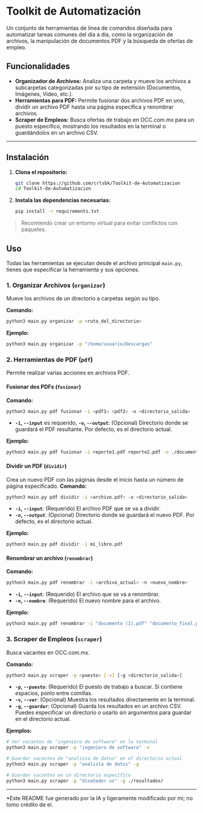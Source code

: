 # **Toolkit de Automatización**

Un conjunto de herramientas de línea de comandos diseñada para automatizar tareas comunes del día a día, como la organización de archivos, la manipulación de documentos PDF y la búsqueda de ofertas de empleo.

## **Funcionalidades**

- **Organizador de Archivos:** Analiza una carpeta y mueve los archivos a subcarpetas categorizadas por su tipo de extensión (Documentos, Imágenes, Video, etc.).
- **Herramientas para PDF:** Permite fusionar dos archivos PDF en uno, dividir un archivo PDF hasta una página específica y renombrar archivos.
- **Scraper de Empleos:** Busca ofertas de trabajo en OCC.com.mx para un puesto específico, mostrando los resultados en la terminal o guardándolos en un archivo CSV.

---

## **Instalación**

1.  **Clona el repositorio:**

    ```bash
    git clone https://github.com/crlsbk/Toolkit-de-Automatizacion
    cd Toolkit-de-Automatizacion
    ```

2.  **Instala las dependencias necesarias:**
    ```bash
    pip install -r requirements.txt
    ```

> Recomiendo crear un entorno virtual para evitar conflictos con paquetes.

## **Uso**

Todas las herramientas se ejecutan desde el archivo principal `main.py`, tienes que especificar la herramienta y sus opciones.

### 1. Organizar Archivos (`organizar`)

Mueve los archivos de un directorio a carpetas según su tipo.

**Comando:**

```bash
python3 main.py organizar -p <ruta_del_directorio>
```

**Ejemplo:**

```bash
python3 main.py organizar -p "/home/usuario/Descargas"
```

### 2. Herramientas de PDF (`pdf`)

Permite realizar varias acciones en archivos PDF.

#### Fusionar dos PDFs (`fusionar`)

**Comando:**

```bash
python3 main.py pdf fusionar -i <pdf1> <pdf2> -o <directorio_salida>
```

- **`-i`, `--input`** es requerido,
  **`-o`, `--output`**: (Opcional) Directorio donde se guardará el PDF resultante. Por defecto, es el directorio actual.

**Ejemplo:**

```bash
python3 main.py pdf fusionar -i reporte1.pdf reporte2.pdf -o ./documentos
```

#### Dividir un PDF (`dividir`)

Crea un nuevo PDF con las páginas desde el inicio hasta un número de página especificado.
**Comando:**

```bash
python3 main.py pdf dividir -i <archivo.pdf> -o <directorio_salida>
```

- **`-i`, `--input`**: (Requerido) El archivo PDF que se va a dividir.
- **`-o`, `--output`**: (Opcional) Directorio donde se guardará el nuevo PDF. Por defecto, es el directorio actual.

**Ejemplo:**

```bash
python3 main.py pdf dividir -i mi_libro.pdf
```

#### Renombrar un archivo (`renombrar`)

**Comando:**

```bash
python3 main.py pdf renombrar -i <archivo_actual> -n <nuevo_nombre>
```

- **`-i`, `--input`**: (Requerido) El archivo que se va a renombrar.
- **`-n`, `--nombre`**: (Requerido) El nuevo nombre para el archivo.

**Ejemplo:**

```bash
python3 main.py pdf renombrar -i "documento (1).pdf" "documento_final.pdf"
```

### 3. Scraper de Empleos (`scraper`)

Busca vacantes en OCC.com.mx.

**Comando:**

```bash
python3 main.py scraper -p <puesto> [-v] [-g <directorio_salida>]
```

- **`-p`, `--puesto`**: (Requerido) El puesto de trabajo a buscar. Si contiene espacios, ponlo entre comillas.
- **`-v`, `--ver`**: (Opcional) Muestra los resultados directamente en la terminal.
- **`-g`, `--guardar`**: (Opcional) Guarda los resultados en un archivo CSV. Puedes especificar un directorio o usarlo sin argumentos para guardar en el directorio actual.

**Ejemplos:**

```bash
# Ver vacantes de "ingeniero de software" en la terminal
python3 main.py scraper -p "ingeniero de software" -v

# Guardar vacantes de "analista de datos" en el directorio actual
python3 main.py scraper -p "analista de datos" -g

# Guardar vacantes en un directorio específico
python3 main.py scraper -p "diseñador ux" -g ./resultados/
```

---

\*Este README fue generado por la IA y ligeramente modificado por mi; no tomo crédito de el.
